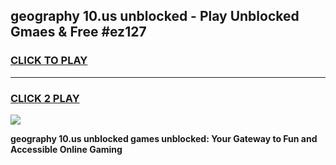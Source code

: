 
## geography 10.us unblocked - Play Unblocked Gmaes & Free #ez127
<h3>
<a href="https://news.freeplayer.one?title=geography_10.us_unblocked&ref=24F">CLICK TO PLAY</a></h3>
<hr>

<h3>
<a href="https://news.freeplayer.one?title=geography_10.us_unblocked&ref=24F">CLICK 2 PLAY</a>
  
</h3>

<a href="https://news.freeplayer.one?title=geography_10.us_unblocked&ref=24F/"><img src="https://clearcache.store/games.png"></a>


**geography 10.us unblocked games unblocked: Your Gateway to Fun and Accessible Online Gaming**
